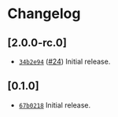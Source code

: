 # Changelog

## \[2.0.0-rc.0]

- [`34b2e94`](https://www.github.com/tauri-apps/tauri-invoke-http/commit/34b2e94981b98d8fde17719da057ffbb502bb4e0) ([#24](https://www.github.com/tauri-apps/tauri-invoke-http/pull/24)) Initial release.

## \[0.1.0]

- [`67b0218`](https://www.github.com/tauri-apps/tauri-invoke-http/commit/67b02182cc122af0afaa9e0b2fcb715908ab73e9) Initial release.
